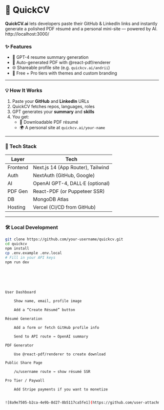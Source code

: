 # 🚀 QuickCV

**QuickCV.ai** lets developers paste their GitHub & LinkedIn links and instantly generate a polished PDF résumé and a personal mini-site — powered by AI. http://localhost:3000/

### ✨ Features
- 🧠 GPT-4 resume summary generation
- 📄 Auto-generated PDF with @react-pdf/renderer
- 🌐 Shareable profile site (e.g. `quickcv.ai/andrii`)
- 🎨 Free + Pro tiers with themes and custom branding

---

### 💡 How It Works

1. Paste your **GitHub** and **LinkedIn** URLs
2. QuickCV fetches repos, languages, roles
3. GPT generates your **summary** and **skills**
4. You get:
   - 📄 Downloadable PDF résumé
   - 🌍 A personal site at `quickcv.ai/your-name`

---

### 🧱 Tech Stack

| Layer      | Tech                             |
|------------|----------------------------------|
| Frontend   | Next.js 14 (App Router), Tailwind |
| Auth       | NextAuth (GitHub, Google)        |
| AI         | OpenAI GPT-4, DALL·E (optional)  |
| PDF Gen    | React-PDF (or Puppeteer SSR)     |
| DB         | MongoDB Atlas                    |
| Hosting    | Vercel (CI/CD from GitHub)       |

---

### 🛠️ Local Development

```bash
git clone https://github.com/your-username/quickcv.git
cd quickcv
npm install
cp .env.example .env.local
# Fill in your API keys
npm run dev






User Dashboard

    Show name, email, profile image

    Add a “Create Résumé” button

Résumé Generation

    Add a form or fetch GitHub profile info

    Send to API route → OpenAI summary

PDF Generator

    Use @react-pdf/renderer to create download

Public Share Page

    /u/username route → show résumé SSR

Pro Tier / Paywall

    Add Stripe payments if you want to monetize


![8a9e7505-b2ca-4e9b-8d27-8b5117ca5fe1](https://github.com/user-attachments/assets/d069c06b-6a19-487c-81ee-89251a0c0208)

